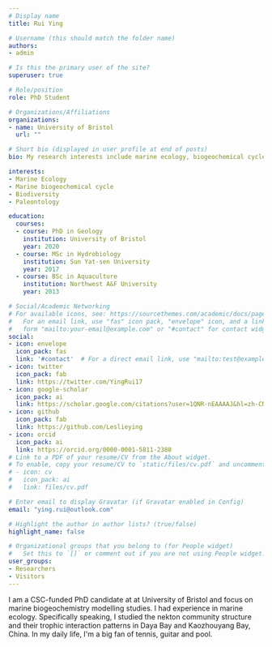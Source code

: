 ```yaml
---
# Display name
title: Rui Ying

# Username (this should match the folder name)
authors:
- admin

# Is this the primary user of the site?
superuser: true

# Role/position
role: PhD Student

# Organizations/Affiliations
organizations:
- name: University of Bristol
  url: ""

# Short bio (displayed in user profile at end of posts)
bio: My research interests include marine ecology, biogeochemical cycle and biodiversity.

interests:
- Marine Ecology
- Marine biogeochemical cycle
- Biodiversity
- Paleontology

education:
  courses:
  - course: PhD in Geology
    institution: University of Bristol
    year: 2020
  - course: MSc in Hydrobiology
    institution: Sun Yat-sen University
    year: 2017
  - course: BSc in Aquaculture
    institution: Northwest A&F University
    year: 2013

# Social/Academic Networking
# For available icons, see: https://sourcethemes.com/academic/docs/page-builder/#icons
#   For an email link, use "fas" icon pack, "envelope" icon, and a link in the
#   form "mailto:your-email@example.com" or "#contact" for contact widget.
social:
- icon: envelope
  icon_pack: fas
  link: '#contact'  # For a direct email link, use "mailto:test@example.org".
- icon: twitter
  icon_pack: fab
  link: https://twitter.com/YingRui17
- icon: google-scholar
  icon_pack: ai
  link: https://scholar.google.com/citations?user=1QNR-nEAAAAJ&hl=zh-CN
- icon: github
  icon_pack: fab
  link: https://github.com/Leslieying
- icon: orcid
  icon_pack: ai
  link: https://orcid.org/0000-0001-5811-2388
# Link to a PDF of your resume/CV from the About widget.
# To enable, copy your resume/CV to `static/files/cv.pdf` and uncomment the lines below.  
# - icon: cv
#   icon_pack: ai
#   link: files/cv.pdf

# Enter email to display Gravatar (if Gravatar enabled in Config)
email: "ying.rui@outlook.com"

# Highlight the author in author lists? (true/false)
highlight_name: false

# Organizational groups that you belong to (for People widget)
#   Set this to `[]` or comment out if you are not using People widget.
user_groups:
- Researchers
- Visitors
---
```


I am a CSC-funded PhD candidate at at University of Bristol and focus on marine biogeochemistry modelling studies. I had experience in marine ecology. Specifically speaking, I studied the nekton community structure and their trophic interaction patterns in Daya Bay and Kaozhouyang Bay, China. In my daily life, I'm a big fan of tennis, guitar and pool.

